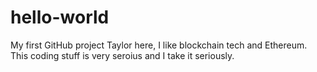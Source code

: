 # hello-world
My first GitHub project
Taylor here, I like blockchain tech and Ethereum. This coding stuff is very seroius and I take it seriously.
